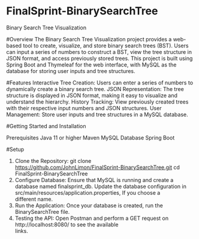 # FinalSprint-BinarySearchTree

Binary Search Tree Visualization

#Overview
The Binary Search Tree Visualization project provides a web-based tool to create, visualize, and store binary search trees (BST). Users can input a series of numbers to construct a BST, view the tree structure in JSON format, and access previously stored trees. This project is built using Spring Boot and Thymeleaf for the web interface, with MySQL as the database for storing user inputs and tree structures.

#Features
Interactive Tree Creation: Users can enter a series of numbers to dynamically create a binary search tree.
JSON Representation: The tree structure is displayed in JSON format, making it easy to visualize and understand the hierarchy.
History Tracking: View previously created trees with their respective input numbers and JSON structures.
User Management: Store user inputs and tree structures in a MySQL database.

#Getting Started and Installation

Prerequisites
Java 11 or higher
Maven
MySQL Database
Spring Boot

#Setup
1. Clone the Repository:
   git clone https://github.com/JohnLimon/FinalSprint-BinarySearchTree.git
   cd FinalSprint-BinarySearchTree
2. Configure Database:
   Ensure that MySQL is running and create a database named finalsprint_db.
   Update the database configuration in src/main/resources/application.properties, If you choose a     
   different name.
3. Run the Application: Once your database is created, run the BinarySearchTree file.
4. Testing the API: Open Postman and perform a GET request on http://localhost:8080/ to see the available   
   links.

   
